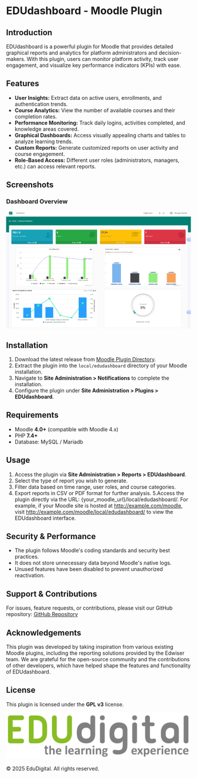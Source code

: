 # EDUdashboard - Moodle Plugin

## Introduction

EDUdashboard is a powerful plugin for Moodle that provides detailed graphical reports and analytics for platform administrators and decision-makers. With this plugin, users can monitor platform activity, track user engagement, and visualize key performance indicators (KPIs) with ease.

## Features

- **User Insights:** Extract data on active users, enrollments, and authentication trends.
- **Course Analytics:** View the number of available courses and their completion rates.
- **Performance Monitoring:** Track daily logins, activities completed, and knowledge areas covered.
- **Graphical Dashboards:** Access visually appealing charts and tables to analyze learning trends.
- **Custom Reports:** Generate customized reports on user activity and course engagement.
- **Role-Based Access:** Different user roles (administrators, managers, etc.) can access relevant reports.

## Screenshots

### Dashboard Overview
![Dashboard Overview](pix/screencaptureEdudashboard.png)

## Installation

1. Download the latest release from [Moodle Plugin Directory](https://moodle.org/plugins/).
2. Extract the plugin into the `local/edudashboard` directory of your Moodle installation.
3. Navigate to **Site Administration > Notifications** to complete the installation.
4. Configure the plugin under **Site Administration > Plugins > EDUdashboard**.

## Requirements

- Moodle **4.0+** (compatible with Moodle 4.x)
- PHP **7.4+**
- Database: MySQL / Mariadb

## Usage

1. Access the plugin via **Site Administration > Reports > EDUdashboard**.
2. Select the type of report you wish to generate.
3. Filter data based on time range, user roles, and course categories.
4. Export reports in CSV or PDF format for further analysis.
5.Access the plugin directly via the URL: {your_moodle_url}/local/edudashboard/. For example, if your Moodle site is hosted at http://example.com/moodle, visit http://example.com/moodle/local/edudashboard/ to view the EDUdashboard interface.

## Security & Performance

- The plugin follows Moodle's coding standards and security best practices.
- It does not store unnecessary data beyond Moodle's native logs.
- Unused features have been disabled to prevent unauthorized reactivation.

## Support & Contributions

For issues, feature requests, or contributions, please visit our GitHub repository:
[GitHub Repository](https://github.com/edudigital/moodle-local_edudashboard)

## Acknowledgements

This plugin was developed by taking inspiration from various existing Moodle plugins, including the reporting solutions provided by the Edwiser team. We are grateful for the open-source community and the contributions of other developers, which have helped shape the features and functionality of EDUdashboard.

## License

This plugin is licensed under the **GPL v3** license.

![EDUdigital](pix/Logotipo_EDUdigital.png)

© 2025 EduDigital. All rights reserved.
